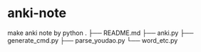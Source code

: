 # anki-note

make anki note by python
.
├── README.md
├── anki.py
├── generate_cmd.py
├── parse_youdao.py
└── word_etc.py
